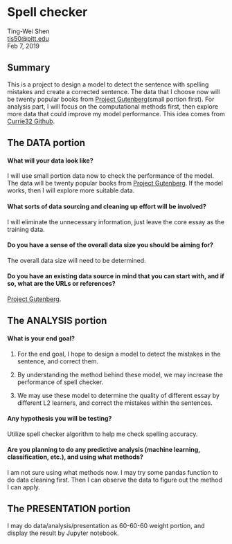 # Spell checker

Ting-Wei Shen  
tis50@pitt.edu  
Feb 7, 2019  

## Summary

This is a project to design a model to detect the sentence with  spelling mistakes and create a corrected sentence. The data that I choose now will be twenty popular books from [Project Gutenberg](http://www.gutenberg.org/ebooks/search/?sort_order=downloads)(small portion first). For analysis part, I will focus on the computational methods first, then explore more data that could improve my model performance. This idea comes from [Currie32 Github](https://github.com/Currie32/Spell-Checker).


## The DATA portion  

#### What will your data look like?  

I will use small portion data now to check the performance of the model. The data will be twenty popular books from [Project Gutenberg](http://www.gutenberg.org/ebooks/search/?sort_order=downloads). If the model works, then I will explore more suitable data.

#### What sorts of data sourcing and cleaning up effort will be involved?

I will eliminate the unnecessary information, just leave the core essay as the training data.


#### Do you have a sense of the overall data size you should be aiming for?

The overall data size will need to be determined.


#### Do you have an existing data source in mind that you can start with, and if so, what are the URLs or references?

[Project Gutenberg](http://www.gutenberg.org/ebooks/search/?sort_order=downloads).

## The ANALYSIS portion

#### What is your end goal?

1. For the end goal, I hope to design a model to detect the mistakes in the sentence, and correct them.

2. By understanding the method behind these model, we may increase the performance of spell checker.

3. We may use these model to determine the quality of different essay by different L2 learners, and correct the mistakes within the sentences.

#### Any hypothesis you will be testing?

Utilize spell checker algorithm to help me check spelling accuracy.

#### Are you planning to do any predictive analysis (machine learning, classification, etc.), and using what methods?

I am not sure using what methods now. I may try some pandas function to do data cleaning first. Then I can observe the data to figure out the method I can apply.

## The PRESENTATION portion

I may do data/analysis/presentation as 60-60-60 weight portion, and display the result by Jupyter notebook.
